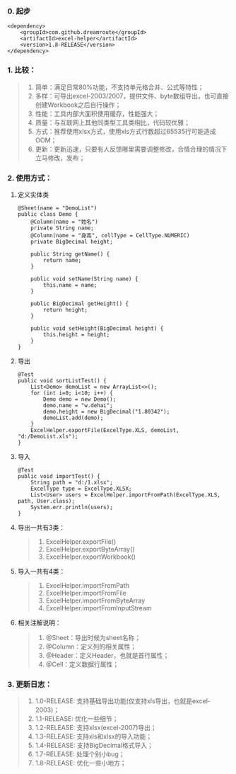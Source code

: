 ### 0. 起步

```
<dependency>
    <groupId>com.github.dreamroute</groupId>
    <artifactId>excel-helper</artifactId>
    <version>1.8-RELEASE</version>
</dependency>
```

### 1. 比较：

>1. 简单：满足日常80%功能，不支持单元格合并、公式等特性；
>1. 多样：可导出excel-2003/2007，提供文件、byte数组导出，也可直接创建Workbook之后自行操作；
>1. 性能：工具内部大面积使用缓存，性能强大；
>1. 质量：与互联网上其他同类型工具类相比，代码较优雅；
>1. 方式：推荐使用xlsx方式，使用xls方式行数超过65535行可能造成OOM；
>1. 更新：更新迅速，只要有人反馈哪里需要调整修改，合情合理的情况下立马修改，发布；

### 2. 使用方式：

1. 定义实体类

    ```
    @Sheet(name = "DemoList")
    public class Demo {
        @Column(name = "姓名")
        private String name;
        @Column(name = "身高", cellType = CellType.NUMERIC)
        private BigDecimal height;
    
        public String getName() {
            return name;
        }
    
        public void setName(String name) {
            this.name = name;
        }
    
        public BigDecimal getHeight() {
            return height;
        }
    
        public void setHeight(BigDecimal height) {
            this.height = height;
        }
    }
    ```
    
1. 导出

    ```
    @Test
    public void sortListTest() {
        List<Demo> demoList = new ArrayList<>();
        for (int i=0; i<10; i++) {
            Demo demo = new Demo();
            demo.name = "w.dehai";
            demo.height = new BigDecimal("1.80342");
            demoList.add(demo);
        }
        ExcelHelper.exportFile(ExcelType.XLS, demoList, "d:/DemoList.xls");
    }
    ```

1. 导入

    ```
    @Test
    public void importTest() {
        String path = "d:/1.xlsx";
        ExcelType type = ExcelType.XLSX;
        List<User> users = ExcelHelper.importFromPath(ExcelType.XLS, path, User.class);
        System.err.println(users);
    }
    ```

1. 导出一共有3类：

    > 1. ExcelHelper.exportFile()
    > 1. ExcelHelper.exportByteArray()
    > 1. ExcelHelper.exportWorkbook()

1. 导入一共有4类：

    > 1. ExcelHelper.importFromPath
    > 1. ExcelHelper.importFromFile
    > 1. ExcelHelper.importFromByteArray
    > 1. ExcelHelper.importFromInputStream

1. 相关注解说明：

    > 1. @Sheet：导出时候为sheet名称；
    > 1. @Column：定义列的相关属性；
    > 1. @Header：定义Header，也就是首行属性；
    > 1. @Cell：定义数据行属性；

### 3. 更新日志：

> 1. 1.0-RELEASE: 支持基础导出功能(仅支持xls导出，也就是excel-2003)；
> 1. 1.1-RELEASE: 优化一些细节；
> 1. 1.2-RELEASE: 支持xlsx(excel-2007)导出；
> 1. 1.3-RELEASE: 支持xls和xlsx的导入功能；
> 1. 1.4-RELEASE: 支持BigDecimal格式导入；
> 1. 1.7-RELEASE: 处理个别小bug；
> 1. 1.8-RELEASE: 优化一些小地方；
